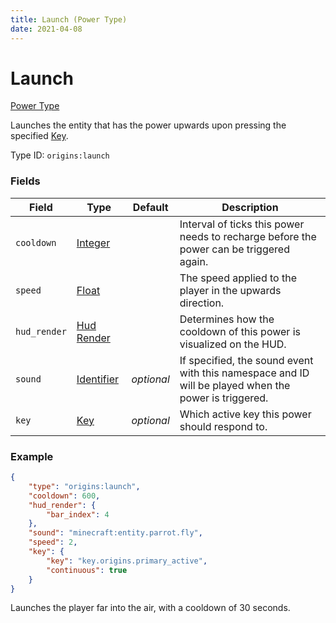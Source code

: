 ```yaml
---
title: Launch (Power Type)
date: 2021-04-08
---
```


# Launch

[Power Type](../power_types.md)

Launches the entity that has the power upwards upon pressing the specified [Key](../data_types/key.md).

Type ID: `origins:launch`

### Fields

Field  | Type | Default | Description
-------|------|---------|-------------
`cooldown` | [Integer](../data_types/integer.md) | | Interval of ticks this power needs to recharge before the power can be triggered again.
`speed` | [Float](../data_types/float.md) | | The speed applied to the player in the upwards direction.
`hud_render` | [Hud Render](../data_types/hud_render.md) | | Determines how the cooldown of this power is visualized on the HUD.
`sound` | [Identifier](../data_types/identifier.md) | _optional_ | If specified, the sound event with this namespace and ID will be played when the power is triggered.
`key` | [Key](../data_types/key.md) | _optional_ | Which active key this power should respond to.

### Example
```json
{
  	"type": "origins:launch",
  	"cooldown": 600,
  	"hud_render": {
    	"bar_index": 4
  	},
  	"sound": "minecraft:entity.parrot.fly",
  	"speed": 2,
  	"key": {
    	"key": "key.origins.primary_active",
    	"continuous": true
  	}
}
```
Launches the player far into the air, with a cooldown of 30 seconds.
